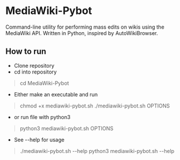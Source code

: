 # MediaWiki-Pybot
Command-line utility for performing mass edits on wikis using the MediaWiki API. Written in Python, inspired by AutoWikiBrowser.

## How to run
* Clone repository
* cd into repository
> cd MediaWiki-Pybot
* Either make an executable and run
> chmod +x mediawiki-pybot.sh
> ./mediawiki-pybot.sh OPTIONS
* or run file with python3
> python3 mediawiki-pybot.sh OPTIONS
* See --help for usage
> ./mediawiki-pybot.sh --help
> python3 mediawiki-pybot.sh --help